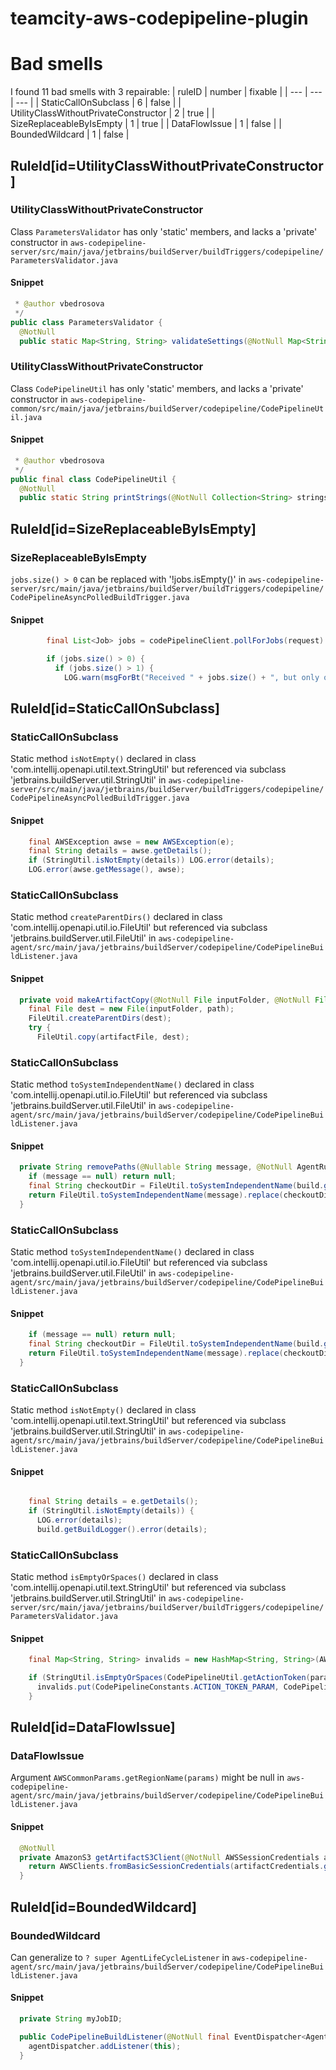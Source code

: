 # teamcity-aws-codepipeline-plugin 
 
# Bad smells
I found 11 bad smells with 3 repairable:
| ruleID | number | fixable |
| --- | --- | --- |
| StaticCallOnSubclass | 6 | false |
| UtilityClassWithoutPrivateConstructor | 2 | true |
| SizeReplaceableByIsEmpty | 1 | true |
| DataFlowIssue | 1 | false |
| BoundedWildcard | 1 | false |
## RuleId[id=UtilityClassWithoutPrivateConstructor]
### UtilityClassWithoutPrivateConstructor
Class `ParametersValidator` has only 'static' members, and lacks a 'private' constructor
in `aws-codepipeline-server/src/main/java/jetbrains/buildServer/buildTriggers/codepipeline/ParametersValidator.java`
#### Snippet
```java
 * @author vbedrosova
 */
public class ParametersValidator {
  @NotNull
  public static Map<String, String> validateSettings(@NotNull Map<String, String> params, boolean acceptReferences) {
```

### UtilityClassWithoutPrivateConstructor
Class `CodePipelineUtil` has only 'static' members, and lacks a 'private' constructor
in `aws-codepipeline-common/src/main/java/jetbrains/buildServer/codepipeline/CodePipelineUtil.java`
#### Snippet
```java
 * @author vbedrosova
 */
public final class CodePipelineUtil {
  @NotNull
  public static String printStrings(@NotNull Collection<String> strings) {
```

## RuleId[id=SizeReplaceableByIsEmpty]
### SizeReplaceableByIsEmpty
`jobs.size() > 0` can be replaced with '!jobs.isEmpty()'
in `aws-codepipeline-server/src/main/java/jetbrains/buildServer/buildTriggers/codepipeline/CodePipelineAsyncPolledBuildTrigger.java`
#### Snippet
```java
        final List<Job> jobs = codePipelineClient.pollForJobs(request).getJobs();

        if (jobs.size() > 0) {
          if (jobs.size() > 1) {
            LOG.warn(msgForBt("Received " + jobs.size() + ", but only one was expected. Will process only the first job", context.getBuildType()));
```

## RuleId[id=StaticCallOnSubclass]
### StaticCallOnSubclass
Static method `isNotEmpty()` declared in class 'com.intellij.openapi.util.text.StringUtil' but referenced via subclass 'jetbrains.buildServer.util.StringUtil'
in `aws-codepipeline-server/src/main/java/jetbrains/buildServer/buildTriggers/codepipeline/CodePipelineAsyncPolledBuildTrigger.java`
#### Snippet
```java
    final AWSException awse = new AWSException(e);
    final String details = awse.getDetails();
    if (StringUtil.isNotEmpty(details)) LOG.error(details);
    LOG.error(awse.getMessage(), awse);

```

### StaticCallOnSubclass
Static method `createParentDirs()` declared in class 'com.intellij.openapi.util.io.FileUtil' but referenced via subclass 'jetbrains.buildServer.util.FileUtil'
in `aws-codepipeline-agent/src/main/java/jetbrains/buildServer/codepipeline/CodePipelineBuildListener.java`
#### Snippet
```java
  private void makeArtifactCopy(@NotNull File inputFolder, @NotNull File artifactFile, @NotNull String path, @NotNull AgentRunningBuild build) {
    final File dest = new File(inputFolder, path);
    FileUtil.createParentDirs(dest);
    try {
      FileUtil.copy(artifactFile, dest);
```

### StaticCallOnSubclass
Static method `toSystemIndependentName()` declared in class 'com.intellij.openapi.util.io.FileUtil' but referenced via subclass 'jetbrains.buildServer.util.FileUtil'
in `aws-codepipeline-agent/src/main/java/jetbrains/buildServer/codepipeline/CodePipelineBuildListener.java`
#### Snippet
```java
  private String removePaths(@Nullable String message, @NotNull AgentRunningBuild build) {
    if (message == null) return null;
    final String checkoutDir = FileUtil.toSystemIndependentName(build.getCheckoutDirectory().getAbsolutePath());
    return FileUtil.toSystemIndependentName(message).replace(checkoutDir + "/", StringUtil.EMPTY).replace(checkoutDir, StringUtil.EMPTY);
  }
```

### StaticCallOnSubclass
Static method `toSystemIndependentName()` declared in class 'com.intellij.openapi.util.io.FileUtil' but referenced via subclass 'jetbrains.buildServer.util.FileUtil'
in `aws-codepipeline-agent/src/main/java/jetbrains/buildServer/codepipeline/CodePipelineBuildListener.java`
#### Snippet
```java
    if (message == null) return null;
    final String checkoutDir = FileUtil.toSystemIndependentName(build.getCheckoutDirectory().getAbsolutePath());
    return FileUtil.toSystemIndependentName(message).replace(checkoutDir + "/", StringUtil.EMPTY).replace(checkoutDir, StringUtil.EMPTY);
  }

```

### StaticCallOnSubclass
Static method `isNotEmpty()` declared in class 'com.intellij.openapi.util.text.StringUtil' but referenced via subclass 'jetbrains.buildServer.util.StringUtil'
in `aws-codepipeline-agent/src/main/java/jetbrains/buildServer/codepipeline/CodePipelineBuildListener.java`
#### Snippet
```java

    final String details = e.getDetails();
    if (StringUtil.isNotEmpty(details)) {
      LOG.error(details);
      build.getBuildLogger().error(details);
```

### StaticCallOnSubclass
Static method `isEmptyOrSpaces()` declared in class 'com.intellij.openapi.util.text.StringUtil' but referenced via subclass 'jetbrains.buildServer.util.StringUtil'
in `aws-codepipeline-server/src/main/java/jetbrains/buildServer/buildTriggers/codepipeline/ParametersValidator.java`
#### Snippet
```java
    final Map<String, String> invalids = new HashMap<String, String>(AWSCommonParams.validate(params, acceptReferences));

    if (StringUtil.isEmptyOrSpaces(CodePipelineUtil.getActionToken(params))) {
      invalids.put(CodePipelineConstants.ACTION_TOKEN_PARAM, CodePipelineConstants.ACTION_TOKEN_LABEL + " parameter must not be empty");
    }
```

## RuleId[id=DataFlowIssue]
### DataFlowIssue
Argument `AWSCommonParams.getRegionName(params)` might be null
in `aws-codepipeline-agent/src/main/java/jetbrains/buildServer/codepipeline/CodePipelineBuildListener.java`
#### Snippet
```java
  @NotNull
  private AmazonS3 getArtifactS3Client(@NotNull AWSSessionCredentials artifactCredentials, @NotNull Map<String, String> params) {
    return AWSClients.fromBasicSessionCredentials(artifactCredentials.getAccessKeyId(), artifactCredentials.getSecretAccessKey(), artifactCredentials.getSessionToken(), AWSCommonParams.getRegionName(params)).createS3Client();
  }

```

## RuleId[id=BoundedWildcard]
### BoundedWildcard
Can generalize to `? super AgentLifeCycleListener`
in `aws-codepipeline-agent/src/main/java/jetbrains/buildServer/codepipeline/CodePipelineBuildListener.java`
#### Snippet
```java
  private String myJobID;

  public CodePipelineBuildListener(@NotNull final EventDispatcher<AgentLifeCycleListener> agentDispatcher) {
    agentDispatcher.addListener(this);
  }
```

